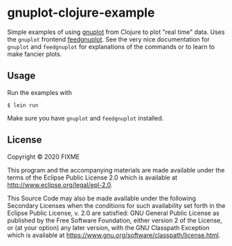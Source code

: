 # gnuplot-clojure-example

Simple examples of using [gnuplot](http://gnuplot.sourceforge.net/) from Clojure to 
plot "real time" data. Uses the `gnuplot` frontend [feedgnuplot](https://github.com/dkogan/feedgnuplot). 
See the very nice documentation for `gnuplot` and `feedgnuplot` for explanations of the
commands or to learn to make fancier plots.

## Usage

Run the examples with

    $ lein run

Make sure you have `gnuplot` and `feedgnuplot` installed.

## License

Copyright © 2020 FIXME

This program and the accompanying materials are made available under the
terms of the Eclipse Public License 2.0 which is available at
http://www.eclipse.org/legal/epl-2.0.

This Source Code may also be made available under the following Secondary
Licenses when the conditions for such availability set forth in the Eclipse
Public License, v. 2.0 are satisfied: GNU General Public License as published by
the Free Software Foundation, either version 2 of the License, or (at your
option) any later version, with the GNU Classpath Exception which is available
at https://www.gnu.org/software/classpath/license.html.
